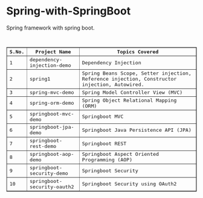 # Spring-with-SpringBoot
Spring framework with spring boot.

<pre>
    <table border="1">
        <tr>
            <th> S.No. </th>
            <th> Project Name </th>
            <th> Topics Covered </th>
        </tr>
        <tr>
            <td>1</td>
            <td> dependency-injection-demo </td>
            <td> Dependency Injection </td>
        </tr>
        <tr>
            <td>2</td>
            <td> spring1</td>
            <td> Spring Beans Scope, Setter injection, Reference injection, Constructor injection, Autowired. </td>
        </tr>
        <tr>
            <td>3</td>
            <td> spring-mvc-demo </td>
            <td> Spring Model Controller View (MVC) </td>
        </tr>
        <tr>
            <td>4</td>
            <td> spring-orm-demo </td>
            <td> Spring Object Relational Mapping (ORM) </td>
        </tr>
        <tr>
            <td>5</td>
            <td> springboot-mvc-demo </td>
            <td> Springboot MVC </td>
        </tr>
        <tr>
            <td>6</td>
            <td> springboot-jpa-demo </td>
            <td> Springboot Java Persistence API (JPA) </td>
        </tr>
        <tr>
            <td>7</td>
            <td> springboot-rest-demo </td>
            <td> Springboot REST </td>
        </tr>
        <tr>
            <td>8</td>
            <td> springboot-aop-demo </td>
            <td> Springboot Aspect Oriented Programming  (AOP) </td>
        </tr>
        <tr>
            <td>9</td>
            <td> springboot-security-demo </td>
            <td> Springboot Security </td>
        </tr>
        <tr>
            <td>10</td>
            <td> springboot-security-oauth2 </td>
            <td> Springboot Security using OAuth2 </td>
        </tr>
    </table>
    </pre>
